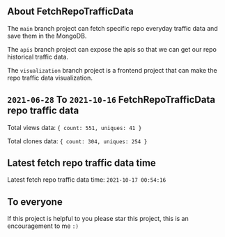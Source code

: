 ## About FetchRepoTrafficData

The `main` branch project can fetch specific repo everyday traffic data and save them in the MongoDB.

The `apis` branch project can expose the apis so that we can get our repo historical traffic data.

The `visualization` branch project is a frontend project that can make the repo traffic data visualization.

## `2021-06-28` To `2021-10-16` FetchRepoTrafficData repo traffic data

Total views data: `{ count: 551, uniques: 41 }`

Total clones data: `{ count: 304, uniques: 254 }`

## Latest fetch repo traffic data time

Latest fetch repo traffic data time: `2021-10-17 00:54:16`

## To everyone

If this project is helpful to you please star this project, this is an encouragement to me `:)`



